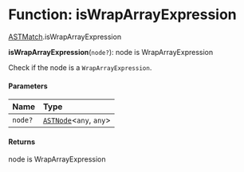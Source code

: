 # Function: isWrapArrayExpression

[ASTMatch](/auto-docs/fixed-layout-editor/modules/ASTMatch.md).isWrapArrayExpression

**isWrapArrayExpression**(`node?`): node is WrapArrayExpression

Check if the node is a `WrapArrayExpression`.

#### Parameters

| Name | Type |
| :------ | :------ |
| `node?` | [`ASTNode`](/auto-docs/fixed-layout-editor/classes/ASTNode.md)<`any`, `any`> |

#### Returns

node is WrapArrayExpression
